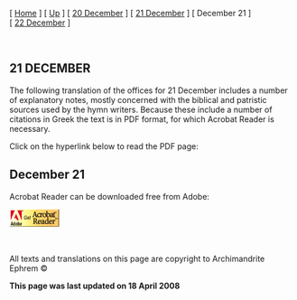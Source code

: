 \[ [Home](index.md) \] \[ [Up](forefeas.md) \] \[ [20 December](20dec.md) \] \[ [21 December](21dec.md) \] \[ December 21 \] \[ [22 December](22dec.md) \]

 

21 DECEMBER
-----------

The following translation of the offices for 21 December includes a number of explanatory notes, mostly concerned with the biblical and patristic sources used by the hymn writers. Because these include a number of citations in Greek the text is in PDF format, for which Acrobat Reader is necessary.

Click on the hyperlink below to read the PDF page:

[](Dec21emForefeast.pdf)

December 21
-----------

Acrobat Reader can be downloaded free from Adobe:

[<img src="getacro.gif" width="88" height="31" />](http://www.adobe.com)

 

All texts and translations on this page are copyright to
Archimandrite Ephrem ©

**This page was last updated on 18 April 2008**

